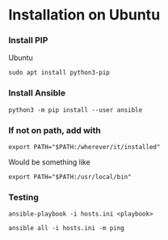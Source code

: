 # Installation on Ubuntu 

### Install PIP

Ubuntu

    sudo apt install python3-pip

### Install Ansible

    python3 -m pip install --user ansible

### If not on path, add with

    export PATH="$PATH:/wherever/it/installed"

Would be something like

    export PATH="$PATH:/usr/local/bin"

### Testing

    ansible-playbook -i hosts.ini <playbook>

    ansible all -i hosts.ini -m ping
